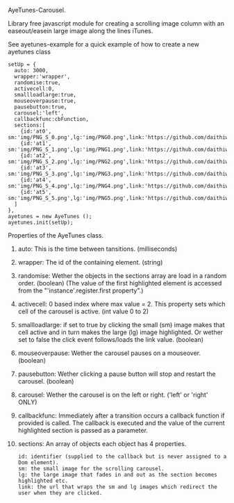 AyeTunes-Carousel.

Library free javascript module for creating a scrolling image column with an easeout/easein large image along the lines iTunes.

See ayetunes-example for a quick example of how to create a new ayetunes class

	setUp = {
      auto: 3000,
      wrapper:'wrapper',
      randomise:true,
	  activecell:0,
      smallloadlarge:true,
      mouseoverpause:true,
      pausebutton:true,
      carousel:'left',
      callbackfunc:cbFunction,
      sections:[
        {id:'at0', sm:'img/PNG_S_0.png',lg:'img/PNG0.png',link:'https://github.com/daithiw44'},
        {id:'at1', sm:'img/PNG_S_1.png',lg:'img/PNG1.png',link:'https://github.com/daithiw44'},
        {id:'at2', sm:'img/PNG_S_2.png',lg:'img/PNG2.png',link:'https://github.com/daithiw44'},
        {id:'at3', sm:'img/PNG_S_3.png',lg:'img/PNG3.png',link:'https://github.com/daithiw44'},
        {id:'at4', sm:'img/PNG_S_4.png',lg:'img/PNG4.png',link:'https://github.com/daithiw44'},
        {id:'at5', sm:'img/PNG_S_5.png',lg:'img/PNG5.png',link:'https://github.com/daithiw44'}
      ]
    },
    ayetunes = new AyeTunes ();
    ayetunes.init(setUp);

Properties of the AyeTunes class.

1.	auto: This is the time between tansitions. (milliseconds)

2.	wrapper: The id of the containing element. (string)

3.	randomise: Wether the objects in the sections array are load in a random order. (boolean)
	(The value of the first highlighted element is accessed from the "'instance'.register.first property".)

4.  activecell: 0 based index where max value = 2. This property sets which cell of the carousel is active. (int value 0 to 2)

5.  smallloadlarge: if set to true by clicking the small (sm) image makes that cell active and in turn makes the large (lg) image highlighted.
	Or wether set to false the click event follows/loads the link value. (boolean)

6.	mouseoverpause: Wether the carousel pauses on a mouseover. (boolean)

8.	pausebutton: Wether clicking a pause button will stop and restart the carousel. (boolean)

7.	carousel: Wether the carousel is on the left or right. ('left' or 'right' ONLY)

8.	callbackfunc: Immediately after a transition occurs a callback function if provided is called.
	The callback is executed and the value of the current highlighted section is passed as a parameter.

9.	sections: An array of objects each object has 4 properties.
	
		id: identifier (supplied to the callback but is never assigned to a Dom element).
		sm: the small image for the scrolling carousel.
		lg: the large image that fades in and out as the section becomes highlighted etc.
		link: the url that wraps the sm and lg images which redirect the user when they are clicked.
